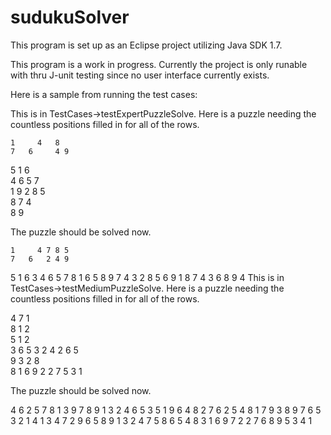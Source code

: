 # sudukuSolver

This program is set up as an Eclipse project utilizing Java SDK 1.7.

This program is a work in progress. Currently the project is only runable with thru J-unit testing since no user interface currently exists.

Here is a sample from running the test cases:

This is in TestCases->testExpertPuzzleSolve.
Here is a puzzle needing the countless positions
filled in for all of the rows.

    1     4   8   
    7   6     4 9 
  5         1 6   
4         6 5 7   
1       9       2 
    8     5       
            8   7 
  4               
          8 9     

The puzzle should be solved now.

    1     4 7 8 5 
    7   6   2 4 9 
  5         1 6 3 
4         6 5 7 8 
1 6 5 8 9 7 4 3 2 
    8     5 6 9 1 
            8   7 
  4         3   6 
          8 9   4 
This is in TestCases->testMediumPuzzleSolve.
Here is a puzzle needing the countless positions
filled in for all of the rows.

4       7   1     
  8   1   2       
  5 1         2   
                3 
      6 5 3 2   4 
        2   6 5   
9   3 2       8   
    8   1 6 9   2 
2 7       5 3   1 

The puzzle should be solved now.

4 6 2 5 7 8 1 3 9 
7 8 9 1 3 2 4 6 5 
3 5 1 9 6 4 8 2 7 
6 2 5 4 8 1 7 9 3 
8 9 7 6 5 3 2 1 4 
1 3 4 7 2 9 6 5 8 
9 1 3 2 4 7 5 8 6 
5 4 8 3 1 6 9 7 2 
2 7 6 8 9 5 3 4 1 
